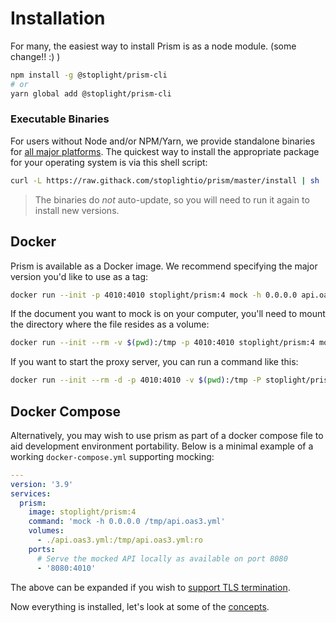 # Installation

For many, the easiest way to install Prism is as a node module. (some change!! :) )

```bash
npm install -g @stoplight/prism-cli
# or
yarn global add @stoplight/prism-cli
```

### Executable Binaries

For users without Node and/or NPM/Yarn, we provide standalone binaries for [all major platforms](https://github.com/stoplightio/prism/releases). The quickest way to install the appropriate package for your operating system is via this shell script:

```bash
curl -L https://raw.githack.com/stoplightio/prism/master/install | sh
```

<!-- theme: info -->

> The binaries do _not_ auto-update, so you will need to run it again to install new versions.

## Docker

Prism is available as a Docker image. We recommend specifying the major version you'd like to use as a tag:

```bash
docker run --init -p 4010:4010 stoplight/prism:4 mock -h 0.0.0.0 api.oas2.yml
```

If the document you want to mock is on your computer, you'll need to mount the directory where the file resides as a volume:

```bash
docker run --init --rm -v $(pwd):/tmp -p 4010:4010 stoplight/prism:4 mock -h 0.0.0.0 "/tmp/file.yaml"
```

If you want to start the proxy server, you can run a command like this:

```bash
docker run --init --rm -d -p 4010:4010 -v $(pwd):/tmp -P stoplight/prism:4 proxy -h 0.0.0.0 "/tmp/file.yml" http://host.docker.internal:8080 --errors
```

## Docker Compose

Alternatively, you may wish to use prism as part of a docker compose file to aid development environment portability. Below is a minimal example of a working `docker-compose.yml` supporting mocking:

```yaml
---
version: '3.9'
services:
  prism:
    image: stoplight/prism:4
    command: 'mock -h 0.0.0.0 /tmp/api.oas3.yml'
    volumes:
      - ./api.oas3.yml:/tmp/api.oas3.yml:ro
    ports:
      # Serve the mocked API locally as available on port 8080
      - '8080:4010'
```

The above can be expanded if you wish to [support TLS termination](../guides/10-nginx-tls-proxy.md).

Now everything is installed, let's look at some of the [concepts](./02-concepts.md).
